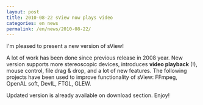 ```yaml
---
layout: post
title: 2010-08-22 sView now plays video
categories: en news
permalink: /en/news/2010-08-22/
---
```


I'm pleased to present a new version of sView!

A lot of work has been done since previous release in 2008 year.
New version supports more stereoscopic devices, introduces **video playback** (!), mouse control, file drag & drop, and a lot of new features.
The following projects have been used to improve functionality of sView: FFmpeg, OpenAL soft, DevIL, FTGL, GLEW.

Updated version is already available on download section. Enjoy!
